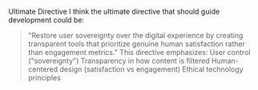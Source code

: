 Ultimate Directive
I think the ultimate directive that should guide development could be:
> "Restore user sovereignty over the digital experience by creating transparent tools that prioritize genuine human satisfaction rather than engagement metrics."
This directive emphasizes:
User control ("sovereignty")
Transparency in how content is filtered
Human-centered design (satisfaction vs engagement)
Ethical technology principles